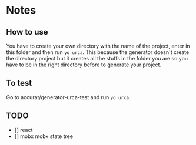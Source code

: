 # Notes

## How to use

You have to create your own directory with the name of the project, enter in this folder and then run `yo urca`.
This because the generator doesn't create the directory project but it creates all the stuffs in the folder you are so you have to be in the right directory before to generate your project.

## To test

Go to accurat/generator-urca-test and run `yo urca`.

## TODO

- [] react
- [] mobx mobx state tree
